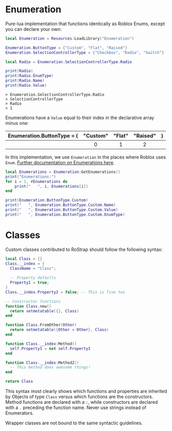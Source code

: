 # Enumeration
Pure-lua implementation that functions identically as Roblox Enums, except you can declare your own:

```lua
local Enumeration = Resources:LoadLibrary("Enumeration")

Enumeration.ButtonType = {"Custom", "Flat", "Raised"}
Enumeration.SelectionControllerType = {"Checkbox", "Radio", "Switch"}

local Radio = Enumeration.SelectionControllerType.Radio

print(Radio)
print(Radio.EnumType)
print(Radio.Name)
print(Radio.Value)
```

```
> Enumeration.SelectionControllerType.Radio
> SelectionControllerType
> Radio
> 1
```

Enumerations have a `Value` equal to their index in the declarative array minus one:

|Enumeration.ButtonType = {|"Custom"|"Flat"|"Raised"|}|
|:-:|:----:|:--:|:----:|:--:|
||0|1|2||

In this implementation, we use `Enumeration` in the places where Roblox uses `Enum`. [Further documentation on Enumerations here](http://wiki.roblox.com/index.php?title=Enumeration).

```lua
local Enumerations = Enumeration:GetEnumerations()
print("Enumerations:")
for i = 1, #Enumerations do
	print("   ", i, Enumerations[i])
end

print(Enumeration.ButtonType.Custom)
print("   ", Enumeration.ButtonType.Custom.Name)
print("   ", Enumeration.ButtonType.Custom.Value)
print("   ", Enumeration.ButtonType.Custom.EnumType)
```

# Classes
Custom classes contributed to RoStrap should follow the following syntax:

```lua
local Class = {}
Class.__index = {
  ClassName = "Class";
  
  -- Property defaults
  Property1 = true;
}
Class.__index.Property2 = false; -- This is fine too

-- Constructor functions
function Class.new()
  return setmetatable({}, Class)
end

function Class.FromOther(Other)
  return setmetatable({Other = Other}, Class)	
end

function Class.__index:Method()
  self.Property1 = not self.Property1
end

function Class.__index:Method2()
  -- This method does awesome things!
end

return Class
```

This syntax most clearly shows which functions and properties are inherited by Objects of type `Class` versus which functions are the constructors. Method functions are declared with a `:`, while constructors are declared with a `.` preceding the function name. Never use strings instead of Enumerators.

Wrapper classes are not bound to the same syntactic guidelines.
